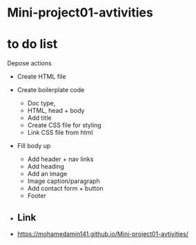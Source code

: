 # Mini-project01-avtivities
# to do list
Depose actions
- Create HTML file
- Create boilerplate code
  - Doc type, 
  - HTML, head + body
  - Add title 
  - Create CSS file for styling
  - Link CSS file from html
- Fill body up
  - Add header + nav links
  - Add heading
  - Add an image
  - Image caption/paragraph
  - Add contact form + button
  - Footer
 
- ## Link
- https://mohamedamin141.github.io/Mini-project01-avtivities/
